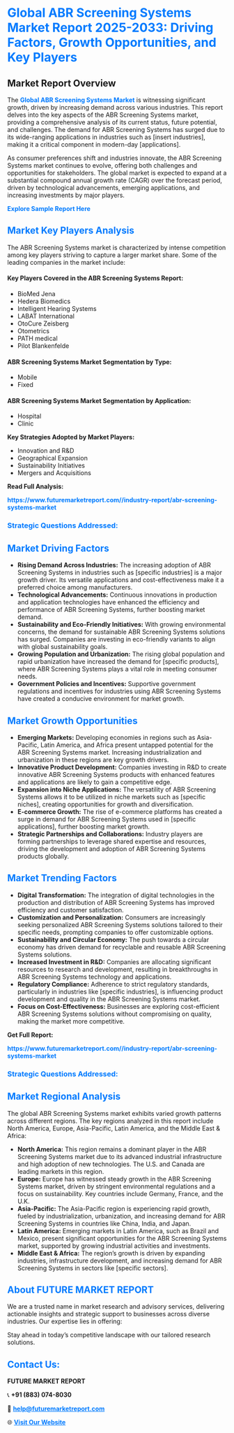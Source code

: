 <h1 style="color: #007BFF;">Global ABR Screening Systems Market Report 2025-2033: Driving Factors, Growth Opportunities, and Key Players</h1>

<section id="overview">
<h2>Market Report Overview</h2>
<p>The <a href="https://www.futuremarketreport.com//industry-report/abr-screening-systems-market" style="color: #007BFF; text-decoration: none;"><strong>Global ABR Screening Systems Market</strong></a> is witnessing significant growth, driven by increasing demand across various industries. This report delves into the key aspects of the ABR Screening Systems market, providing a comprehensive analysis of its current status, future potential, and challenges. The demand for ABR Screening Systems has surged due to its wide-ranging applications in industries such as [insert industries], making it a critical component in modern-day [applications].</p>
<p>As consumer preferences shift and industries innovate, the ABR Screening Systems market continues to evolve, offering both challenges and opportunities for stakeholders. The global market is expected to expand at a substantial compound annual growth rate (CAGR) over the forecast period, driven by technological advancements, emerging applications, and increasing investments by major players.</p>
</section>

<section id="overview">
<p><a href="https://www.futuremarketreport.com//request-sample/reportId=55660" style="color: #007BFF; text-decoration: none;"><strong>Explore Sample Report Here</strong></a></p>
</section>

<section id="key-players">
<h2 style="color: #007BFF;">Market Key Players Analysis</h2>
<p>The ABR Screening Systems market is characterized by intense competition among key players striving to capture a larger market share. Some of the leading companies in the market include:</p>
<h4>Key Players Covered in the ABR Screening Systems Report:</h4>
<ul><li>BioMed Jena</li><li>Hedera Biomedics</li><li>Intelligent Hearing Systems</li><li>LABAT International</li><li>OtoCure Zeisberg</li><li>Otometrics</li><li>PATH medical</li><li>Pilot Blankenfelde</li></ul>
<h4>ABR Screening Systems Market Segmentation by Type:</h4>
<ul><li>Mobile</li><li>Fixed</li></ul>

<h4>ABR Screening Systems Market Segmentation by Application:</h4>
<ul><li>Hospital</li><li>Clinic</li></ul>
<p><strong>Key Strategies Adopted by Market Players:</strong></p>
<ul>
<li>Innovation and R&D</li>
<li>Geographical Expansion</li>
<li>Sustainability Initiatives</li>
<li>Mergers and Acquisitions</li>
</ul>
</section>

<section>
<p><strong>Read Full Analysis: </strong></p><a href="https://www.futuremarketreport.com//industry-report/abr-screening-systems-market" style="color: #007BFF; text-decoration: none;"><strong>https://www.futuremarketreport.com//industry-report/abr-screening-systems-market</strong></a>
<h3 style="color: #007BFF;">Strategic Questions Addressed:</h3>
</section>

<section id="driving-factors">
<h2 style="color: #007BFF;">Market Driving Factors</h2>
<ul>
<li><strong>Rising Demand Across Industries:</strong> The increasing adoption of ABR Screening Systems in industries such as [specific industries] is a major growth driver. Its versatile applications and cost-effectiveness make it a preferred choice among manufacturers.</li>
<li><strong>Technological Advancements:</strong> Continuous innovations in production and application technologies have enhanced the efficiency and performance of ABR Screening Systems, further boosting market demand.</li>
<li><strong>Sustainability and Eco-Friendly Initiatives:</strong> With growing environmental concerns, the demand for sustainable ABR Screening Systems solutions has surged. Companies are investing in eco-friendly variants to align with global sustainability goals.</li>
<li><strong>Growing Population and Urbanization:</strong> The rising global population and rapid urbanization have increased the demand for [specific products], where ABR Screening Systems plays a vital role in meeting consumer needs.</li>
<li><strong>Government Policies and Incentives:</strong> Supportive government regulations and incentives for industries using ABR Screening Systems have created a conducive environment for market growth.</li>
</ul>
</section>

<section id="growth-opportunities">
<h2 style="color: #007BFF;">Market Growth Opportunities</h2>
<ul>
<li><strong>Emerging Markets:</strong> Developing economies in regions such as Asia-Pacific, Latin America, and Africa present untapped potential for the ABR Screening Systems market. Increasing industrialization and urbanization in these regions are key growth drivers.</li>
<li><strong>Innovative Product Development:</strong> Companies investing in R&D to create innovative ABR Screening Systems products with enhanced features and applications are likely to gain a competitive edge.</li>
<li><strong>Expansion into Niche Applications:</strong> The versatility of ABR Screening Systems allows it to be utilized in niche markets such as [specific niches], creating opportunities for growth and diversification.</li>
<li><strong>E-commerce Growth:</strong> The rise of e-commerce platforms has created a surge in demand for ABR Screening Systems used in [specific applications], further boosting market growth.</li>
<li><strong>Strategic Partnerships and Collaborations:</strong> Industry players are forming partnerships to leverage shared expertise and resources, driving the development and adoption of ABR Screening Systems products globally.</li>
</ul>
</section>

<section id="trending-factors">
<h2 style="color: #007BFF;">Market Trending Factors</h2>
<ul>
<li><strong>Digital Transformation:</strong> The integration of digital technologies in the production and distribution of ABR Screening Systems has improved efficiency and customer satisfaction.</li>
<li><strong>Customization and Personalization:</strong> Consumers are increasingly seeking personalized ABR Screening Systems solutions tailored to their specific needs, prompting companies to offer customizable options.</li>
<li><strong>Sustainability and Circular Economy:</strong> The push towards a circular economy has driven demand for recyclable and reusable ABR Screening Systems solutions.</li>
<li><strong>Increased Investment in R&D:</strong> Companies are allocating significant resources to research and development, resulting in breakthroughs in ABR Screening Systems technology and applications.</li>
<li><strong>Regulatory Compliance:</strong> Adherence to strict regulatory standards, particularly in industries like [specific industries], is influencing product development and quality in the ABR Screening Systems market.</li>
<li><strong>Focus on Cost-Effectiveness:</strong> Businesses are exploring cost-efficient ABR Screening Systems solutions without compromising on quality, making the market more competitive.</li>
</ul>
</section>

<section>
<p><strong>Get Full Report: </strong></p><a href="https://www.futuremarketreport.com//industry-report/abr-screening-systems-market" style="color: #007BFF; text-decoration: none;"><strong>https://www.futuremarketreport.com//industry-report/abr-screening-systems-market</strong></a>
<h3 style="color: #007BFF;">Strategic Questions Addressed:</h3>
</section>


<section id="regional-analysis">
<h2 style="color: #007BFF;">Market Regional Analysis</h2>
<p>The global ABR Screening Systems market exhibits varied growth patterns across different regions. The key regions analyzed in this report include North America, Europe, Asia-Pacific, Latin America, and the Middle East & Africa:</p>
<ul>
<li><strong>North America:</strong> This region remains a dominant player in the ABR Screening Systems market due to its advanced industrial infrastructure and high adoption of new technologies. The U.S. and Canada are leading markets in this region.</li>
<li><strong>Europe:</strong> Europe has witnessed steady growth in the ABR Screening Systems market, driven by stringent environmental regulations and a focus on sustainability. Key countries include Germany, France, and the U.K.</li>
<li><strong>Asia-Pacific:</strong> The Asia-Pacific region is experiencing rapid growth, fueled by industrialization, urbanization, and increasing demand for ABR Screening Systems in countries like China, India, and Japan.</li>
<li><strong>Latin America:</strong> Emerging markets in Latin America, such as Brazil and Mexico, present significant opportunities for the ABR Screening Systems market, supported by growing industrial activities and investments.</li>
<li><strong>Middle East & Africa:</strong> The region’s growth is driven by expanding industries, infrastructure development, and increasing demand for ABR Screening Systems in sectors like [specific sectors].</li>
</ul>
</section>

<footer>
<h2 style="color: #007BFF;">About FUTURE MARKET REPORT</h2>
<p>We are a trusted name in market research and advisory services, delivering actionable insights and strategic support to businesses across diverse industries. Our expertise lies in offering:</p>

<p>Stay ahead in today’s competitive landscape with our tailored research solutions.</p>

<h2 style="color: #007BFF;">Contact Us:</h2>
<p><strong>FUTURE MARKET REPORT</strong></p>
<p>📞 <strong>+91 (883) 074-8030</strong></p>
<p>📧 <strong><a href="mailto:help@futuremarketreport.com" style="color: #007BFF;">help@futuremarketreport.com</a></strong></p>
<p>🌐 <strong><a href="https://www.futuremarketreport.com/" style="color: #007BFF;">Visit Our Website</a></strong></p>
</footer>